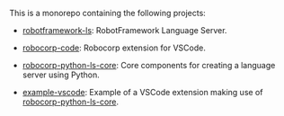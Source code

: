 This is a monorepo containing the following projects:

* [robotframework-ls](robotframework-ls): RobotFramework Language Server.

* [robocorp-code](robocorp-code): Robocorp extension for VSCode.

* [robocorp-python-ls-core](robocorp-python-ls-core): Core components for creating a language server using Python.

* [example-vscode](example-vscode): Example of a VSCode extension making use of [robocorp-python-ls-core](robocorp-python-ls-core).
 